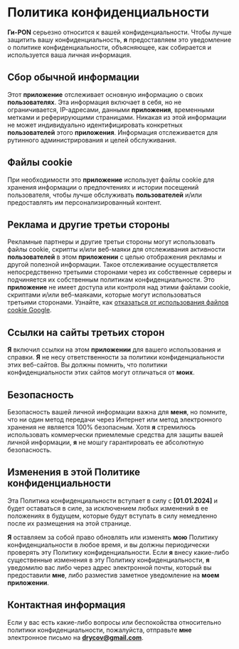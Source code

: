 # Политика конфиденциальности

**Ги-PON** серьезно относится к вашей конфиденциальности. Чтобы лучше защитить вашу конфиденциальность, **я** предоставляем это уведомление о политике конфиденциальности, объясняющее, как собирается и используется ваша личная информация.

## Сбор обычной информации

Этот **приложение** отслеживает основную информацию о своих **пользователях**. Эта информация включает в себя, но не ограничивается, IP-адресами, данными **приложения**, временными метками и реферирующими страницами. Никакая из этой информации не может индивидуально идентифицировать конкретных **пользователей** этого **приложения**. Информация отслеживается для рутинного администрирования и целей обслуживания.

## Файлы cookie

При необходимости это **приложение** использует файлы cookie для хранения информации о предпочтениях и истории посещений пользователя, чтобы лучше обслуживать **пользователей** и/или предоставлять им персонализированный контент.

## Реклама и другие третьи стороны

Рекламные партнеры и другие третьи стороны могут использовать файлы cookie, скрипты и/или веб-маяки для отслеживания активности **пользователей** в этом **приложении** с целью отображения рекламы и другой полезной информации. Такое отслеживание осуществляется непосредственно третьими сторонами через их собственные серверы и подчиняется их собственным политикам конфиденциальности. Это **приложение** не имеет доступа или контроля над этими файлами cookie, скриптами и/или веб-маяками, которые могут использоваться третьими сторонами. Узнайте, как [отказаться от использования файлов cookie Google](http://www.google.com/privacy_ads.html).

## Ссылки на сайты третьих сторон

**Я** включил ссылки на этом **приложении** для вашего использования и справки. **Я** не несу ответственности за политики конфиденциальности этих веб-сайтов. Вы должны помнить, что политики конфиденциальности этих сайтов могут отличаться от **моих**.

## Безопасность

Безопасность вашей личной информации важна для **меня**, но помните, что ни один метод передачи через Интернет или метод электронного хранения не является 100% безопасным. Хотя **я** стремилюсь использовать коммерчески приемлемые средства для защиты вашей личной информации, **я** не мошгу гарантировать ее абсолютную безопасность.

## Изменения в этой Политике конфиденциальности

Эта Политика конфиденциальности вступает в силу с **[01.01.2024]** и будет оставаться в силе, за исключением любых изменений в ее положениях в будущем, которые будут вступать в силу немедленно после их размещения на этой странице.

**Я** оставляем за собой право обновлять или изменять **мою** Политику конфиденциальности в любое время, и вы должны периодически проверять эту Политику конфиденциальности. Если **я** внесу какие-либо существенные изменения в эту Политику конфиденциальности, **я** уведомилю вас либо через адрес электронной почты, который вы предоставили **мне**, либо разместив заметное уведомление на **моем** **приложении**.

## Контактная информация

Если у вас есть какие-либо вопросы или беспокойства относительно политики конфиденциальности, пожалуйста, отправьте **мне** электронное письмо на **drycov@gmail.com**.
